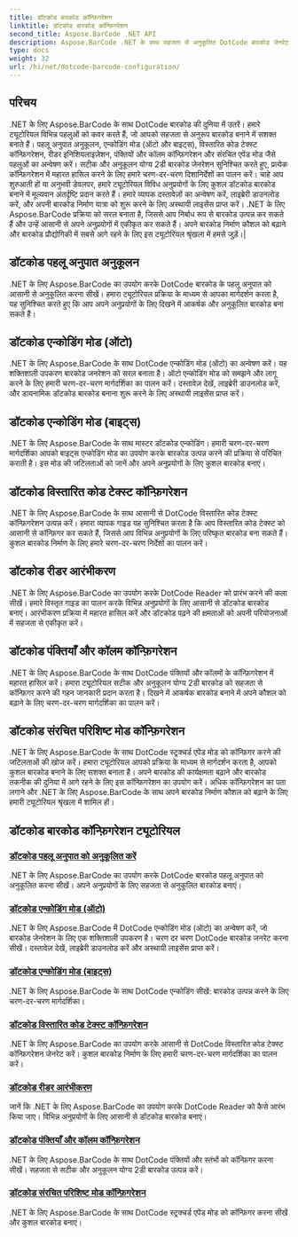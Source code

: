 ```yaml
---
title: डॉटकोड बारकोड कॉन्फ़िगरेशन
linktitle: डॉटकोड बारकोड कॉन्फ़िगरेशन
second_title: Aspose.BarCode .NET API
description: Aspose.BarCode .NET के साथ सहजता से अनुकूलित DotCode बारकोड जेनरेट करें। पहलू अनुपात, एन्कोडिंग मोड, विस्तारित कोड टेक्स्ट और रीडर आरंभीकरण सीखें।
type: docs
weight: 32
url: /hi/net/dotcode-barcode-configuration/
---
```


## परिचय
.NET के लिए Aspose.BarCode के साथ DotCode बारकोड की दुनिया में उतरें। हमारे ट्यूटोरियल विभिन्न पहलुओं को कवर करते हैं, जो आपको सहजता से अनुरूप बारकोड बनाने में सशक्त बनाते हैं। पहलू अनुपात अनुकूलन, एन्कोडिंग मोड (ऑटो और बाइट्स), विस्तारित कोड टेक्स्ट कॉन्फ़िगरेशन, रीडर इनिशियलाइज़ेशन, पंक्तियों और कॉलम कॉन्फ़िगरेशन और संरचित एपेंड मोड जैसे पहलुओं का अन्वेषण करें। सटीक और अनुकूलन योग्य 2डी बारकोड जेनरेशन सुनिश्चित करते हुए, प्रत्येक कॉन्फ़िगरेशन में महारत हासिल करने के लिए हमारे चरण-दर-चरण दिशानिर्देशों का पालन करें। चाहे आप शुरुआती हों या अनुभवी डेवलपर, हमारे ट्यूटोरियल विविध अनुप्रयोगों के लिए कुशल डॉटकोड बारकोड बनाने में मूल्यवान अंतर्दृष्टि प्रदान करते हैं। हमारे व्यापक दस्तावेज़ों का अन्वेषण करें, लाइब्रेरी डाउनलोड करें, और अपनी बारकोड निर्माण यात्रा को शुरू करने के लिए अस्थायी लाइसेंस प्राप्त करें। .NET के लिए Aspose.BarCode प्रक्रिया को सरल बनाता है, जिससे आप निर्बाध रूप से बारकोड उत्पन्न कर सकते हैं और उन्हें आसानी से अपने अनुप्रयोगों में एकीकृत कर सकते हैं। अपने बारकोड निर्माण कौशल को बढ़ाने और बारकोड प्रौद्योगिकी में सबसे आगे रहने के लिए इस ट्यूटोरियल श्रृंखला में हमसे जुड़ें।|

## डॉटकोड पहलू अनुपात अनुकूलन
.NET के लिए Aspose.BarCode का उपयोग करके DotCode बारकोड के पहलू अनुपात को आसानी से अनुकूलित करना सीखें। हमारा ट्यूटोरियल प्रक्रिया के माध्यम से आपका मार्गदर्शन करता है, यह सुनिश्चित करते हुए कि आप अपने अनुप्रयोगों के लिए दिखने में आकर्षक और अनुकूलित बारकोड बना सकते हैं।

## डॉटकोड एन्कोडिंग मोड (ऑटो)
.NET के लिए Aspose.BarCode के साथ DotCode एन्कोडिंग मोड (ऑटो) का अन्वेषण करें। यह शक्तिशाली उपकरण बारकोड जनरेशन को सरल बनाता है। ऑटो एन्कोडिंग मोड को समझने और लागू करने के लिए हमारी चरण-दर-चरण मार्गदर्शिका का पालन करें। दस्तावेज़ देखें, लाइब्रेरी डाउनलोड करें, और डायनामिक डॉटकोड बारकोड बनाना शुरू करने के लिए अस्थायी लाइसेंस प्राप्त करें।

## डॉटकोड एन्कोडिंग मोड (बाइट्स)
.NET के लिए Aspose.BarCode के साथ मास्टर डॉटकोड एन्कोडिंग। हमारी चरण-दर-चरण मार्गदर्शिका आपको बाइट्स एन्कोडिंग मोड का उपयोग करके बारकोड उत्पन्न करने की प्रक्रिया से परिचित कराती है। इस मोड की जटिलताओं को जानें और अपने अनुप्रयोगों के लिए कुशल बारकोड बनाएं।

## डॉटकोड विस्तारित कोड टेक्स्ट कॉन्फ़िगरेशन
.NET के लिए Aspose.BarCode के साथ आसानी से DotCode विस्तारित कोड टेक्स्ट कॉन्फ़िगरेशन उत्पन्न करें। हमारा व्यापक गाइड यह सुनिश्चित करता है कि आप विस्तारित कोड टेक्स्ट को आसानी से कॉन्फ़िगर कर सकते हैं, जिससे आप विभिन्न अनुप्रयोगों के लिए परिष्कृत बारकोड बना सकते हैं। कुशल बारकोड निर्माण के लिए हमारे चरण-दर-चरण निर्देशों का पालन करें।

## डॉटकोड रीडर आरंभीकरण
.NET के लिए Aspose.BarCode का उपयोग करके DotCode Reader को प्रारंभ करने की कला सीखें। हमारे विस्तृत गाइड का पालन करके विभिन्न अनुप्रयोगों के लिए आसानी से डॉटकोड बारकोड बनाएं। आरंभीकरण प्रक्रिया में महारत हासिल करें और डॉटकोड पढ़ने की क्षमताओं को अपनी परियोजनाओं में सहजता से एकीकृत करें।

## डॉटकोड पंक्तियाँ और कॉलम कॉन्फ़िगरेशन
.NET के लिए Aspose.BarCode के साथ DotCode पंक्तियों और कॉलमों के कॉन्फ़िगरेशन में महारत हासिल करें। हमारा ट्यूटोरियल सटीक और अनुकूलन योग्य 2डी बारकोड को सहजता से कॉन्फ़िगर करने की गहन जानकारी प्रदान करता है। दिखने में आकर्षक बारकोड बनाने में अपने कौशल को बढ़ाने के लिए चरण-दर-चरण मार्गदर्शिका का पालन करें।

## डॉटकोड संरचित परिशिष्ट मोड कॉन्फ़िगरेशन

.NET के लिए Aspose.BarCode के साथ DotCode स्ट्रक्चर्ड एपेंड मोड को कॉन्फ़िगर करने की जटिलताओं की खोज करें। हमारा ट्यूटोरियल आपको प्रक्रिया के माध्यम से मार्गदर्शन करता है, आपको कुशल बारकोड बनाने के लिए सशक्त बनाता है। अपने बारकोड की कार्यक्षमता बढ़ाने और बारकोड तकनीक की दुनिया में आगे रहने के लिए इस कॉन्फ़िगरेशन का उपयोग करें। अधिक कॉन्फ़िगरेशन का पता लगाने और .NET के लिए Aspose.BarCode के साथ अपने बारकोड निर्माण कौशल को बढ़ाने के लिए हमारी ट्यूटोरियल श्रृंखला में शामिल हों।

## डॉटकोड बारकोड कॉन्फ़िगरेशन ट्यूटोरियल
### [डॉटकोड पहलू अनुपात को अनुकूलित करें](./dotcode-aspect-ratio-customization/)
.NET के लिए Aspose.BarCode का उपयोग करके DotCode बारकोड पहलू अनुपात को अनुकूलित करना सीखें। अपने अनुप्रयोगों के लिए सहजता से अनुकूलित बारकोड बनाएं।
### [डॉटकोड एन्कोडिंग मोड (ऑटो)](./dotcode-encoding-mode-auto/)
.NET के लिए Aspose.BarCode में DotCode एन्कोडिंग मोड (ऑटो) का अन्वेषण करें, जो बारकोड जेनरेशन के लिए एक शक्तिशाली उपकरण है। चरण दर चरण DotCode बारकोड जनरेट करना सीखें। दस्तावेज़ देखें, लाइब्रेरी डाउनलोड करें और अस्थायी लाइसेंस प्राप्त करें।
### [डॉटकोड एन्कोडिंग मोड (बाइट्स)](./dotcode-encoding-mode-bytes/)
.NET के लिए Aspose.BarCode के साथ DotCode एन्कोडिंग सीखें: बारकोड उत्पन्न करने के लिए चरण-दर-चरण मार्गदर्शिका।
### [डॉटकोड विस्तारित कोड टेक्स्ट कॉन्फ़िगरेशन](./dotcode-extended-code-text-configuration/)
.NET के लिए Aspose.BarCode का उपयोग करके आसानी से DotCode विस्तारित कोड टेक्स्ट कॉन्फ़िगरेशन जेनरेट करें। कुशल बारकोड निर्माण के लिए हमारी चरण-दर-चरण मार्गदर्शिका का पालन करें।
### [डॉटकोड रीडर आरंभीकरण](./dotcode-reader-initialization/)
जानें कि .NET के लिए Aspose.BarCode का उपयोग करके DotCode Reader को कैसे आरंभ किया जाए। विभिन्न अनुप्रयोगों के लिए आसानी से डॉटकोड बारकोड बनाएं।
### [डॉटकोड पंक्तियाँ और कॉलम कॉन्फ़िगरेशन](./dotcode-rows-columns-configuration/)
.NET के लिए Aspose.BarCode के साथ DotCode पंक्तियों और स्तंभों को कॉन्फ़िगर करना सीखें। सहजता से सटीक और अनुकूलन योग्य 2डी बारकोड उत्पन्न करें।
### [डॉटकोड संरचित परिशिष्ट मोड कॉन्फ़िगरेशन](./dotcode-structured-append-mode-configuration/)
.NET के लिए Aspose.BarCode के साथ DotCode स्ट्रक्चर्ड एपेंड मोड को कॉन्फ़िगर करना सीखें और कुशल बारकोड बनाएं।